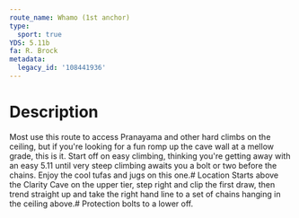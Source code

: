 ```yaml
---
route_name: Whamo (1st anchor)
type:
  sport: true
YDS: 5.11b
fa: R. Brock
metadata:
  legacy_id: '108441936'
---
```

# Description
Most use this route to access Pranayama and other hard climbs on the ceiling, but if you're looking for a fun romp up the cave wall at a mellow grade, this is it. Start off on easy climbing, thinking you're getting away with an easy 5.11 until very steep climbing awaits you a bolt or two before the chains. Enjoy the cool tufas and jugs on this one.# Location
Starts above the Clarity Cave on the upper tier, step right and clip the first draw, then trend straight up and take the right hand line to a set of chains hanging in the ceiling above.# Protection
bolts to a lower off.